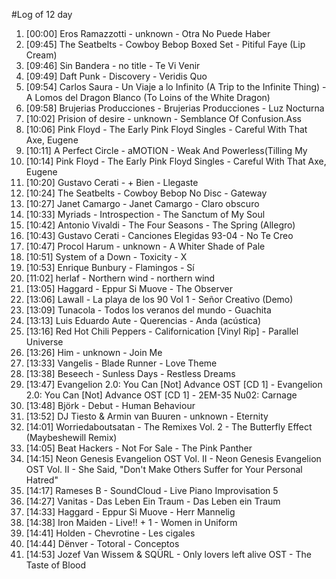 #Log of 12 day

1. [00:00] Eros Ramazzotti - unknown - Otra No Puede Haber
1. [09:45] The Seatbelts - Cowboy Bebop Boxed Set - Pitiful Faye (Lip Cream)
1. [09:46] Sin Bandera - no title - Te Vi Venir
1. [09:49] Daft Punk - Discovery - Veridis Quo
1. [09:54] Carlos Saura - Un Viaje a lo Infinito (A Trip to the Infinite Thing) - A Lomos del Dragon Blanco (To Loins of the White Dragon)
1. [09:58] Brujerias Producciones - Brujerias Producciones - Luz Nocturna
1. [10:02] Prision of desire - unknown - Semblance Of Confusion.Ass
1. [10:06] Pink Floyd - The Early Pink Floyd Singles - Careful With That Axe, Eugene
1. [10:11] A Perfect Circle - aMOTION - Weak And Powerless(Tilling My
1. [10:14] Pink Floyd - The Early Pink Floyd Singles - Careful With That Axe, Eugene
1. [10:20] Gustavo Cerati - + Bien - Llegaste
1. [10:24] The Seatbelts - Cowboy Bebop No Disc - Gateway
1. [10:27] Janet Camargo - Janet Camargo - Claro obscuro
1. [10:33] Myriads - Introspection - The Sanctum of My Soul
1. [10:42] Antonio Vivaldi - The Four Seasons - The Spring  (Allegro)
1. [10:43] Gustavo Cerati - Canciones Elegidas 93-04 - No Te Creo
1. [10:47] Procol Harum - unknown - A Whiter Shade of Pale
1. [10:51] System of a Down - Toxicity - X
1. [10:53] Enrique Bunbury - Flamingos - Sí
1. [11:02] herlaf - Northern wind - northern wind
1. [13:05] Haggard - Eppur Si Muove - The Observer
1. [13:06] Lawall - La playa de los 90 Vol 1 - Señor Creativo (Demo)
1. [13:09] Tunacola - Todos los veranos del mundo - Guachita
1. [13:13] Luis Eduardo Aute - Querencias - Anda (acústica)
1. [13:16] Red Hot Chili Peppers - Californication [Vinyl Rip] - Parallel Universe
1. [13:26] Him - unknown - Join Me
1. [13:33] Vangelis - Blade Runner - Love Theme
1. [13:38] Beseech - Sunless Days - Restless Dreams
1. [13:47] Evangelion 2.0: You Can [Not] Advance OST [CD 1] - Evangelion 2.0: You Can [Not] Advance OST [CD 1] - 2EM-35 Nu02: Carnage
1. [13:48] Björk - Debut - Human Behaviour
1. [13:52] DJ Tiesto & Armin van Buuren - unknown - Eternity
1. [14:01] Worriedaboutsatan - The Remixes Vol. 2 - The Butterfly Effect (Maybeshewill Remix)
1. [14:05] Beat Hackers - Not For Sale - The Pink Panther
1. [14:15] Neon Genesis Evangelion OST Vol. II - Neon Genesis Evangelion OST Vol. II - She Said, "Don't Make Others Suffer for Your Personal Hatred"
1. [14:17] Rameses B - SoundCloud - Live Piano Improvisation 5
1. [14:27] Vanitas - Das Leben Ein Traum - Das Leben ein Traum
1. [14:33] Haggard - Eppur Si Muove - Herr Mannelig
1. [14:38] Iron Maiden - Live!! + 1 - Women in Uniform
1. [14:41] Holden - Chevrotine - Les cigales
1. [14:44] Dënver - Totoral - Conceptos
1. [14:53] Jozef Van Wissem & SQÜRL - Only lovers left alive OST - The Taste of Blood
